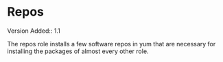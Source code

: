 Repos
=====

Version Added:: 1.1

The repos role installs a few software repos in yum that are necessary
for installing the packages of almost every other role.
